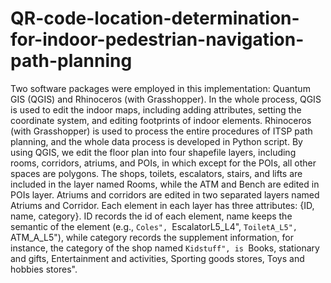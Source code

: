 # QR-code-location-determination-for-indoor-pedestrian-navigation-path-planning
Two software packages were employed in this implementation: Quantum GIS (QGIS) and Rhinoceros (with Grasshopper). 
In the whole process, QGIS is used to edit the indoor maps, including adding attributes, setting the coordinate system, and editing footprints of indoor elements. 
Rhinoceros (with Grasshopper) is used to process the entire procedures of ITSP path planning, and the whole data process is developed in Python script. 
By using QGIS, we edit the floor plan into four shapefile layers, including rooms, corridors, atriums, and POIs, in which except for the POIs, all other spaces are polygons. 
The shops, toilets, escalators, stairs, and lifts are included in the layer named Rooms, while the ATM and Bench are edited in POIs layer. Atriums and corridors are edited in two separated layers named Atriums and Corridor.
Each element in each layer has three attributes: {ID, name, category}. 
ID records the id of each element, name keeps the semantic of the element (e.g., ``Coles", ``EscalatorL5_L4", ``ToiletA_L5", ``ATM_A_L5"), while category records the supplement information, for instance, the category of the shop named ``Kidstuff", is ``Books, stationary and gifts, Entertainment and activities, Sporting goods stores, Toys and hobbies stores".

